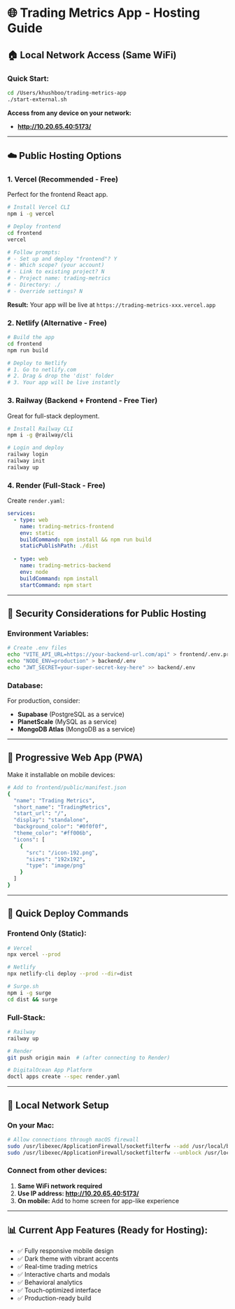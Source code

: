 # 🌐 Trading Metrics App - Hosting Guide

## 🏠 Local Network Access (Same WiFi)

### Quick Start:
```bash
cd /Users/khushboo/trading-metrics-app
./start-external.sh
```

**Access from any device on your network:**
- **http://10.20.65.40:5173/**

---

## ☁️ Public Hosting Options

### 1. **Vercel (Recommended - Free)**
Perfect for the frontend React app.

```bash
# Install Vercel CLI
npm i -g vercel

# Deploy frontend
cd frontend
vercel

# Follow prompts:
# - Set up and deploy "frontend"? Y
# - Which scope? (your account)
# - Link to existing project? N
# - Project name: trading-metrics
# - Directory: ./
# - Override settings? N
```

**Result:** Your app will be live at `https://trading-metrics-xxx.vercel.app`

### 2. **Netlify (Alternative - Free)**
```bash
# Build the app
cd frontend
npm run build

# Deploy to Netlify
# 1. Go to netlify.com
# 2. Drag & drop the 'dist' folder
# 3. Your app will be live instantly
```

### 3. **Railway (Backend + Frontend - Free Tier)**
Great for full-stack deployment.

```bash
# Install Railway CLI
npm i -g @railway/cli

# Login and deploy
railway login
railway init
railway up
```

### 4. **Render (Full-Stack - Free)**

Create `render.yaml`:
```yaml
services:
  - type: web
    name: trading-metrics-frontend
    env: static
    buildCommand: npm install && npm run build
    staticPublishPath: ./dist
    
  - type: web
    name: trading-metrics-backend
    env: node
    buildCommand: npm install
    startCommand: npm start
```

---

## 🔐 Security Considerations for Public Hosting

### Environment Variables:
```bash
# Create .env files
echo "VITE_API_URL=https://your-backend-url.com/api" > frontend/.env.production
echo "NODE_ENV=production" > backend/.env
echo "JWT_SECRET=your-super-secret-key-here" >> backend/.env
```

### Database:
For production, consider:
- **Supabase** (PostgreSQL as a service)
- **PlanetScale** (MySQL as a service)  
- **MongoDB Atlas** (MongoDB as a service)

---

## 📱 Progressive Web App (PWA)

Make it installable on mobile devices:

```bash
# Add to frontend/public/manifest.json
{
  "name": "Trading Metrics",
  "short_name": "TradingMetrics",
  "start_url": "/",
  "display": "standalone",
  "background_color": "#0f0f0f",
  "theme_color": "#ff006b",
  "icons": [
    {
      "src": "/icon-192.png",
      "sizes": "192x192",
      "type": "image/png"
    }
  ]
}
```

---

## 🚀 Quick Deploy Commands

### Frontend Only (Static):
```bash
# Vercel
npx vercel --prod

# Netlify
npx netlify-cli deploy --prod --dir=dist

# Surge.sh
npm i -g surge
cd dist && surge
```

### Full-Stack:
```bash
# Railway
railway up

# Render
git push origin main  # (after connecting to Render)

# DigitalOcean App Platform
doctl apps create --spec render.yaml
```

---

## 🔧 Local Network Setup

### On your Mac:
```bash
# Allow connections through macOS firewall
sudo /usr/libexec/ApplicationFirewall/socketfilterfw --add /usr/local/bin/node
sudo /usr/libexec/ApplicationFirewall/socketfilterfw --unblock /usr/local/bin/node
```

### Connect from other devices:
1. **Same WiFi network required**
2. **Use IP address: http://10.20.65.40:5173/**
3. **On mobile:** Add to home screen for app-like experience

---

## 📊 Current App Features (Ready for Hosting):
- ✅ Fully responsive mobile design
- ✅ Dark theme with vibrant accents
- ✅ Real-time trading metrics
- ✅ Interactive charts and modals
- ✅ Behavioral analytics
- ✅ Touch-optimized interface
- ✅ Production-ready build